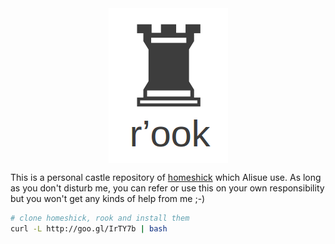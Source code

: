 <div align="center" style="text-align: center">
  <img align="center" src="./miscs/logo.png" alt="r'ook" />
</div>

This is a personal castle repository of [homeshick](https://github.com/andsens/homeshick) which Alisue use.
As long as you don't disturb me, you can refer or use this on your own responsibility but you won't get any kinds of help from me ;-)

```sh
# clone homeshick, rook and install them
curl -L http://goo.gl/IrTY7b | bash
```
